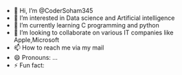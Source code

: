 - 👋 Hi, I’m @CoderSoham345
- 👀 I’m interested in Data science and Artificial intelligence
- 🌱 I’m currently learning C programming and python
- 💞️ I’m looking to collaborate on various IT companies like Apple,Microsoft
- 📫 How to reach me via my mail
- 😄 Pronouns: ...
- ⚡ Fun fact: 

<!---
CoderSoham345/CoderSoham345 is a ✨ special ✨ repository because its `README.md` (this file) appears on your GitHub profile.
You can click the Preview link to take a look at your changes.
--->
